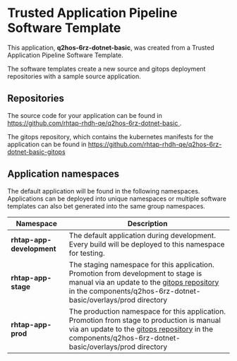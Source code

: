 # Trusted Application Pipeline Software Template

This application, **q2hos-6rz-dotnet-basic**, was created from a Trusted Application Pipeline Software Template.

The software templates create a new source and gitops deployment repositories with a sample source application. 

## Repositories

The source code for your application can be found in [https://github.com/rhtap-rhdh-qe/q2hos-6rz-dotnet-basic ](https://github.com/rhtap-rhdh-qe/q2hos-6rz-dotnet-basic ).
 
The gitops repository, which contains the kubernetes manifests for the application can be found in 
[https://github.com/rhtap-rhdh-qe/q2hos-6rz-dotnet-basic-gitops ](https://github.com/rhtap-rhdh-qe/q2hos-6rz-dotnet-basic-gitops ) 

## Application namespaces 

The default application will be found in the following namespaces. Applications can be deployed into unique namespaces or multiple software templates can also bet generated into the same group namespaces.  

|  Namespace   |  Description   |  
| -------- | -------- |   
| **rhtap-app-development** | The default application during development. Every build will be deployed to this namespace for testing. | 
| **rhtap-app-stage** | The staging namespace for this application. Promotion from development to stage is manual via an update to the [gitops repository](https://github.com/rhtap-rhdh-qe/q2hos-6rz-dotnet-basic-gitops ) in the components/q2hos-6rz-dotnet-basic/overlays/prod directory |  
| **rhtap-app-prod** | The production namespace for this application. Promotion from stage to production is manual via an update to the [gitops repository](https://github.com/rhtap-rhdh-qe/q2hos-6rz-dotnet-basic-gitops ) in the components/q2hos-6rz-dotnet-basic/overlays/prod directory | 